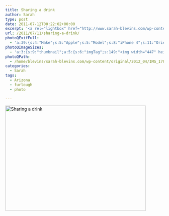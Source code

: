 ```yaml
---
title: Sharing a drink
author: Sarah
type: post
date: 2011-07-12T00:22:02+00:00
excerpt: '<a rel="lightbox" href="http://www.sarah-blevins.com/wp-content/main/2012_04/IMG_1788.jpg" title="Sharing a drink"><img width="447" height="334" alt="Sharing a drink" src="/images/original/2012_04/IMG_1788.jpg" class="photoQexcerpt photoQLinkImg" /></a>'
url: /2011/07/11/sharing-a-drink/
photoQExifFull:
  - 'a:39:{s:4:"Make";s:5:"Apple";s:5:"Model";s:8:"iPhone 4";s:11:"Orientation";s:17:"1: Normal (0 deg)";s:11:"xResolution";s:26:"72 dots per ResolutionUnit";s:11:"yResolution";s:26:"72 dots per ResolutionUnit";s:14:"ResolutionUnit";s:4:"Inch";s:8:"Software";s:5:"4.3.3";s:8:"DateTime";s:19:"2011:07:11 17:22:02";s:12:"ExposureTime";s:8:"1/15 sec";s:7:"FNumber";s:5:"f/2.8";s:15:"ExposureProgram";s:7:"Program";s:15:"ISOSpeedRatings";s:3:"160";s:11:"ExifVersion";s:12:"version 2.21";s:16:"DateTimeOriginal";s:19:"2011:07:11 17:22:02";s:17:"DateTimedigitized";s:19:"2011:07:11 17:22:02";s:17:"ShutterSpeedValue";s:8:"1/15 sec";s:13:"ApertureValue";s:5:"f/2.8";s:12:"MeteringMode";s:13:"Multi-Segment";s:5:"Flash";s:8:"No Flash";s:11:"FocalLength";s:7:"3.85 mm";s:15:"FlashPixVersion";s:9:"version 1";s:10:"ColorSpace";s:4:"sRGB";s:14:"ExifImageWidth";s:11:"2592 pixels";s:15:"ExifImageHeight";s:11:"1936 pixels";s:13:"SensingMethod";s:35:"Unknown: One Chip Color Area Sensor";s:12:"ExposureMode";s:1:"0";s:12:"WhiteBalance";s:1:"0";s:16:"SceneCaptureMode";s:1:"0";s:20:"FocalLength35mmEquiv";s:0:"";s:7:"NumTags";s:1:"9";s:18:"Latitude Reference";s:1:"N";s:8:"Latitude";s:15:"33.390333333333";s:19:"Longitude Reference";s:1:"W";s:9:"Longitude";s:15:"111.68983333333";s:18:"Altitude Reference";s:15:"Above Sea Level";s:8:"Altitude";s:16:"445.23428571429m";s:4:"Time";s:8:"137:22:0";s:17:"ImageDirectionRef";s:1:"T";s:14:"ImageDirection";s:8:"101.8416";}'
photoQImageSizes:
  - 'a:3:{s:9:"thumbnail";a:5:{s:6:"imgTag";s:149:"<img width="447" height="334" alt="Sharing a drink" src="/images/original/2012_04/IMG_1788.jpg" class="PhotoQImg" />";s:6:"imgUrl";s:70:"/images/original/2012_04/IMG_1788.jpg";s:7:"imgPath";s:73:"/home/blevins/sarah-blevins.com/wp-content/thumbnail/2012_04/IMG_1788.jpg";s:8:"imgWidth";s:3:"447";s:9:"imgHeight";s:3:"334";}s:4:"main";a:5:{s:6:"imgTag";s:144:"<img width="700" height="523" alt="Sharing a drink" src="http://www.sarah-blevins.com/wp-content/main/2012_04/IMG_1788.jpg" class="PhotoQImg" />";s:6:"imgUrl";s:65:"http://www.sarah-blevins.com/wp-content/main/2012_04/IMG_1788.jpg";s:7:"imgPath";s:68:"/home/blevins/sarah-blevins.com/wp-content/main/2012_04/IMG_1788.jpg";s:8:"imgWidth";s:3:"700";s:9:"imgHeight";s:3:"523";}s:8:"original";a:5:{s:6:"imgTag";s:150:"<img width="2592" height="1936" alt="Sharing a drink" src="/images/original/2012_04/IMG_1788.jpg" class="PhotoQImg" />";s:6:"imgUrl";s:69:"/images/original/2012_04/IMG_1788.jpg";s:7:"imgPath";s:72:"/home/blevins/sarah-blevins.com/wp-content/original/2012_04/IMG_1788.jpg";s:8:"imgWidth";s:4:"2592";s:9:"imgHeight";s:4:"1936";}}'
photoQPath:
  - /home/blevins/sarah-blevins.com/wp-content/original/2012_04/IMG_1788.jpg
categories:
  - Sarah
tags:
  - Arizona
  - furlough
  - photo

---
```

<a rel="lightbox" href="/images/original/2012_04/IMG_1788.jpg" title="Sharing a drink"><img width="447" height="334" alt="Sharing a drink" src="/images/original/2012_04/IMG_1788.jpg" class="photoQcontent photoQLinkImg" /></a>

<div class="photoQDescr">
</div>